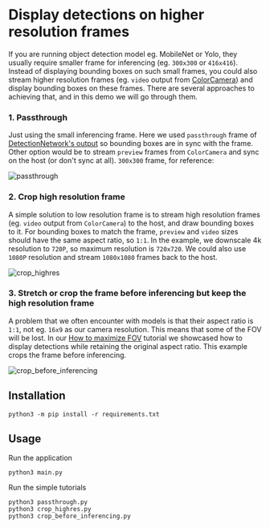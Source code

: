 # Display detections on higher resolution frames

If you are running object detection model eg. MobileNet or Yolo, they usually require smaller frame for inferencing (eg. `300x300` or `416x416`). Instead of displaying bounding boxes on such small frames, you could also stream higher resolution frames (eg. `video` output from [ColorCamera](https://docs.luxonis.com/projects/api/en/latest/components/nodes/color_camera/#inputs-and-outputs)) and display bounding boxes on these frames. There are several approaches to achieving that, and in this demo we will go through them.

### 1. Passthrough

Just using the small inferencing frame. Here we used `passthrough` frame of [DetectionNetwork's output](https://docs.luxonis.com/projects/api/en/latest/components/nodes/mobilenet_detection_network/#inputs-and-outputs) so bounding boxes are in sync with the frame. Other option would be to stream `preview` frames from `ColorCamera` and sync on the host (or don't sync at all). `300x300` frame, for reference:

![passthrough](https://user-images.githubusercontent.com/18037362/141348065-3b531aa0-eed9-4364-b5b8-b55424cf306d.png)

### 2. Crop high resolution frame

A simple solution to low resolution frame is to stream high resolution frames (eg. `video` output from `ColorCamera`) to the host, and draw bounding boxes to it. For bounding boxes to match the frame, `preview` and `video` sizes should have the same aspect ratio, so `1:1`. In the example, we downscale 4k resolution to `720P`, so maximum resolution is `720x720`. We could also use `1080P` resolution and stream `1080x1080` frames back to the host.

![crop_highres](https://user-images.githubusercontent.com/18037362/141347876-25b60d3c-9942-4193-99b8-79dfacc2bdd1.png)

### 3. Stretch or crop the frame before inferencing but keep the high resolution frame

A problem that we often encounter with models is that their aspect ratio is `1:1`, not eg. `16x9` as our camera resolution. This means that some of the FOV will be lost. In our [How to maximize FOV](https://docs.luxonis.com/projects/api/en/latest/tutorials/maximize_fov/) tutorial we showcased how to display detections while retaining the original aspect ratio. This example crops the frame before inferencing.

![crop_before_inferencing](https://user-images.githubusercontent.com/18037362/141347900-8a9d8269-4eb3-4df9-8bb3-434a24cea68f.png)

## Installation

```
python3 -m pip install -r requirements.txt
```

## Usage

Run the application

```
python3 main.py
```

Run the simple tutorials

```
python3 passthrough.py
python3 crop_highres.py
python3 crop_before_inferencing.py
```
